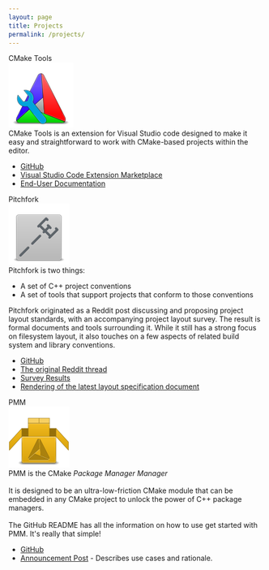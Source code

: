 ```yaml
---
layout: page
title: Projects
permalink: /projects/
---
```


<div class="column">
  <vb-project>
    <div class="header">
      CMake Tools
    </div>
    <div class="body">
      <a href="https://github.com/vector-of-bool/vscode-cmake-tools" class="icon-container">
        <img src="res/cmt_128.png" alt="CMake Tools Icon" class="icon">
      </a>
      <div class="desc">
        CMake Tools is an extension for Visual Studio code designed to make it
        easy and straightforward to work with CMake-based projects within the
        editor.
        <br/>
        <ul>
          <li>
            <a href="https://github.com/vector-of-bool/vscode-cmake-tools">GitHub</a>
          </li>
          <li>
            <a href="https://marketplace.visualstudio.com/items?itemName=vector-of-bool.cmake-tools">Visual Studio Code Extension Marketplace</a>
          </li>
          <li><a href="docs/vscode-cmake-tools/index.html">End-User Documentation</a></li>
        </ul>
      </div>
    </div>
  </vb-project>
  <vb-project>
    <div class="header">Pitchfork</div>
    <div class="body">
      <a href="https://github.com/vector-of-bool/pitchfork" class="icon-container">
        <img src="res/pf_128.png" alt="Pitchfork Icon" class="icon">
      </a>
      <div class="desc">
        Pitchfork is two things:
        <ul>
          <li>A set of C++ project conventions</li>
          <li>A set of tools that support projects that conform to those conventions</li>
        </ul>
        Pitchfork originated as a Reddit post discussing and proposing project
        layout standards, with an accompanying project layout survey. The
        result is formal documents and tools surrounding it. While it still has
        a strong focus on filesystem layout, it also touches on a few aspects of
        related build system and library conventions.
        <ul>
          <li><a href="https://github.com/vector-of-bool/pitchfork">GitHub</a></li>
          <li><a href="https://www.reddit.com/r/cpp/comments/996q8o/prepare_thy_pitchforks_a_de_facto_standard/">The original Reddit thread</a></li>
          <li><a href="/2018/09/16/layout-survey.html">Survey Results</a></li>
          <li>
            <a href="https://api.csswg.org/bikeshed/?force=1&url=https://raw.githubusercontent.com/vector-of-bool/pitchfork/develop/data/spec.bs">
              Rendering of the latest layout specification document
            </a>
          </li>
        </ul>
      </div>
    </div>
  </vb-project>
  <vb-project>
    <div class="header">PMM</div>
    <div class="body">
      <a href="https://github.com/vector-of-bool/pmm">
        <img src="res/pmm_128.png" alt="PMM Icon" class="icon">
      </a>
      <div class="desc">
        PMM is the CMake <em>Package Manager Manager</em>
        <br>
        <br>
        It is designed to be an ultra-low-friction CMake module that can be
        embedded in any CMake project to unlock the power of C++ package
        managers.
        <br>
        <br>
        The GitHub README has all the information on how to use get started with
        PMM. It's really that simple!
        <ul>
          <li>
            <a href="https://github.com/vector-of-bool/pmm">GitHub</a>
          </li>
          <li>
            <a href="/2018/10/15/pmm.html">Announcement Post</a>
            - Describes use cases and rationale.
          </li>
        </ul>
      </div>
    </div>
  </vb-project>
</div>

